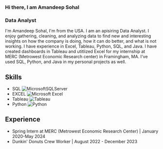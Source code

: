 ### Hi there, I am Amandeep Sohal
### Data Analyst
<!--![Data Analyst](https://arturssmirnovs.github.io/github-profile-readme-generator/images/banner.png)-->
I'm Amandeep Sohal, I'm from the USA. I am an apisiring Data Analyst. I enjoy gathering, cleaning, and analyzing data to find new and interesting insights on how the company is doing, how it can do better, and what is not working. I have experience in Excel, Tableau, Python, SQL, and Java. I have created dashboards in Tableau and utitlized Excel for my internship at MERC (Metrowest Economic Research center) in Framingham, MA. I've used SQL, Python, and Java in my personal projects as well. 

## Skills
- SQL ![MicrosoftSQLServer](https://img.shields.io/badge/Microsoft%20SQL%20Server-CC2927?style=for-the-badge&logo=microsoft%20sql%20server&logoColor=white)
- EXCEL ![Microsoft Excel](https://img.shields.io/badge/Microsoft_Excel-217346?style=for-the-badge&logo=microsoft-excel&logoColor=white)
- Tableau ![Tableau](https://img.shields.io/badge/Tableau-#ffffff=for-the-badge&logo=tableau&logoColor=white)
- Python ![Python](https://img.shields.io/badge/python-3670A0?style=for-the-badge&logo=python&logoColor=ffdd54) 

## Experience
- Spring Intern at MERC (Metrowest Economic Research Center) | January 2020-May 2024
- Dunkin' Donuts Crew Worker | August 2022 - December 2023

